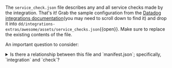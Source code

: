 The `service_check.json` file describes any and all service checks made by the integration. That's it! Grab the sample configuration from the [Datadog integrations documentation](https://docs.datadoghq.com/developers/integrations/new_check_howto/?tab=servicecheck#create-the-check-assets)(you may need to scroll down to find it) and drop it into `dd/integrations-extras/awesome/assets/service_checks.json`{{open}}. Make sure to replace the existing contents of the file.

An important question to consider:
<details>
  <summary>Is there a relationship between this file and `manifest.json`; specifically, `integration` and `check`?</summary>
  
  - The `integration` matches the `integration_id` from the manifest. This file is specified in the `service_checks` parameter from the manifest.

</details>